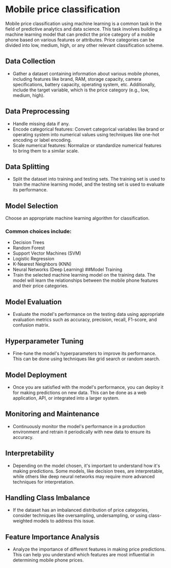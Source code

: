 # Mobile price classification
Mobile price classification using machine learning is a common task in the field of predictive analytics and data science. This task involves building a machine learning model that can predict the price category of a mobile phone based on various features or attributes. Price categories can be divided into low, medium, high, or any other relevant classification scheme.

## Data Collection
- Gather a dataset containing information about various mobile phones, including features like brand, RAM, storage capacity, camera specifications, battery capacity, operating system, etc. Additionally, include the target variable, which is the price category (e.g., low, medium, high).

## Data Preprocessing
- Handle missing data if any.
- Encode categorical features: Convert categorical variables like brand or operating system into numerical values using techniques like one-hot encoding or label encoding.
- Scale numerical features: Normalize or standardize numerical features to bring them to a similar scale.

## Data Splitting
- Split the dataset into training and testing sets. The training set is used to train the machine learning model, and the testing set is used to evaluate its performance.
## Model Selection
Choose an appropriate machine learning algorithm for classification. 
### Common choices include:
- Decision Trees
- Random Forest
- Support Vector Machines (SVM)
- Logistic Regression
- K-Nearest Neighbors (KNN)
- Neural Networks (Deep Learning)
##Model Training
- Train the selected machine learning model on the training data. The model will learn the relationships between the mobile phone features and their price categories.

## Model Evaluation
- Evaluate the model's performance on the testing data using appropriate evaluation metrics such as accuracy, precision, recall, F1-score, and confusion matrix.

## Hyperparameter Tuning
- Fine-tune the model's hyperparameters to improve its performance. This can be done using techniques like grid search or random search.

## Model Deployment
- Once you are satisfied with the model's performance, you can deploy it for making predictions on new data. This can be done as a web application, API, or integrated into a larger system.

## Monitoring and Maintenance
- Continuously monitor the model's performance in a production environment and retrain it periodically with new data to ensure its accuracy.

## Interpretability
- Depending on the model chosen, it's important to understand how it's making predictions. Some models, like decision trees, are interpretable, while others like deep neural networks may require more advanced techniques for interpretation.

## Handling Class Imbalance
- If the dataset has an imbalanced distribution of price categories, consider techniques like oversampling, undersampling, or using class-weighted models to address this issue.

## Feature Importance Analysis
- Analyze the importance of different features in making price predictions. This can help you understand which features are most influential in determining mobile phone prices.
